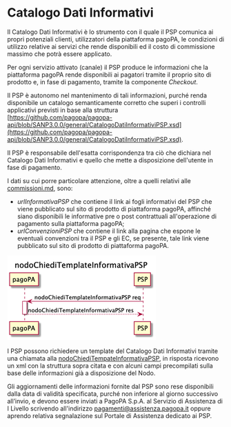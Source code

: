 # Catalogo Dati Informativi

Il Catalogo Dati Informativi è lo strumento con il quale il PSP comunica ai propri potenziali clienti, utilizzatori della piattaforma pagoPA, le condizioni di utilizzo relative ai servizi che rende disponibili ed il costo di commissione massimo che potrà essere applicato.&#x20;

Per ogni servizio attivato (canale) il PSP produce le informazioni che la piattaforma pagoPA rende disponibili ai pagatori tramite il proprio sito di prodotto e, in fase di pagamento, tramite la componente _Checkout_.&#x20;

Il PSP è autonomo nel mantenimento di tali informazioni, purché renda disponibile un catalogo semanticamente corretto che superi i controlli applicativi previsti in base alla struttura [https://github.com/pagopa/pagopa-api/blob/SANP3.0.0/general/CatalogoDatiInformativiPSP.xsd](https://github.com/pagopa/pagopa-api/blob/SANP3.0.0/general/CatalogoDatiInformativiPSP.xsd).

Il PSP è responsabile dell'esatta corrispondenza tra ciò che dichiara nel Catalogo Dati Informativi e quello che mette a disposizione dell'utente in fase di pagamento.

I dati su cui porre particolare attenzione, oltre a quelli relativi alle [commissioni.md](../commissioni.md "mention"), sono:

* _urlInformativaPSP_ che contiene il link ai fogli informativi del PSP che viene pubblicato sul sito di prodotto di piattaforma pagoPA, affinché siano disponibili le informative pre o post contrattuali all'operazione di pagamento sulla piattaforma pagoPA;
* _urlConvenzioniPSP_ che contiene il link alla pagina che espone le eventuali convenzioni tra il PSP e gli EC, se presente, tale link viene pubblicato sul sito di prodotto di piattaforma pagoPA.

![](<../../.gitbook/assets/image (40).png>)

I PSP possono richiedere un template del Catalogo Dati Informativi tramite una chiamata alla [nodoChiediTempateInformativaPSP](../../appendici/primitive.md#nodochieditemplateinformativapsp), in risposta ricevono un xml con la struttura sopra citata e con alcuni campi precompilati sulla base delle informazioni già a disposizione del Nodo.

Gli aggiornamenti delle informazioni fornite dal PSP sono rese disponibili dalla data di validità specificata, purché non inferiore al giorno successivo all’invio, e devono essere inviati a PagoPA S.p.A. al Servizio di Assistenza di I Livello scrivendo all'indirizzo [pagamenti@assistenza.pagopa.it](mailto:pagamenti@assistenza.pagopa.it) oppure aprendo relativa segnalazione sul Portale di Assistenza dedicato ai PSP.
